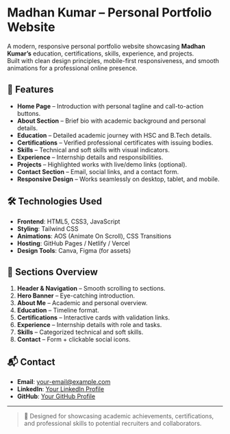 # Madhan Kumar – Personal Portfolio Website

A modern, responsive personal portfolio website showcasing **Madhan Kumar’s** education, certifications, skills, experience, and projects.  
Built with clean design principles, mobile-first responsiveness, and smooth animations for a professional online presence.

## 🌟 Features

- **Home Page** – Introduction with personal tagline and call-to-action buttons.
- **About Section** – Brief bio with academic background and personal details.
- **Education** – Detailed academic journey with HSC and B.Tech details.
- **Certifications** – Verified professional certificates with issuing bodies.
- **Skills** – Technical and soft skills with visual indicators.
- **Experience** – Internship details and responsibilities.
- **Projects** – Highlighted works with live/demo links (optional).
- **Contact Section** – Email, social links, and a contact form.
- **Responsive Design** – Works seamlessly on desktop, tablet, and mobile.

## 🛠️ Technologies Used

- **Frontend**: HTML5, CSS3, JavaScript
- **Styling**: Tailwind CSS
- **Animations**: AOS (Animate On Scroll), CSS Transitions
- **Hosting**: GitHub Pages / Netlify / Vercel
- **Design Tools**: Canva, Figma (for assets)

## 📄 Sections Overview

1. **Header & Navigation** – Smooth scrolling to sections.
2. **Hero Banner** – Eye-catching introduction.
3. **About Me** – Academic and personal overview.
4. **Education** – Timeline format.
5. **Certifications** – Interactive cards with validation links.
6. **Experience** – Internship details with role and tasks.
7. **Skills** – Categorized technical and soft skills.
8. **Contact** – Form + clickable social icons.

## 📬 Contact

- **Email**: your-email@example.com
- **LinkedIn**: [Your LinkedIn Profile](https://www.linkedin.com/in/madhan-kumar-p-759402324/)
- **GitHub**: [Your GitHub Profile](https://www.linkedin.com/in/madhan-kumar-p-759402324/)


---

> 🚀 Designed for showcasing academic achievements, certifications, and professional skills to potential recruiters and collaborators.

